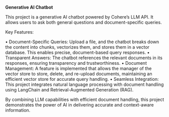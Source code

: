 **Generative AI Chatbot**

This project is a generative AI chatbot powered by Cohere’s LLM API. It allows users to ask both general questions and document-specific queries.

Key Features:

  •	Document-Specific Queries: Upload a file, and the chatbot breaks down the content into chunks, vectorizes them, and stores them in a vector database. This enables precise, 
    document-based query responses.
	•	Transparent Answers: The chatbot references the relevant documents in its responses, ensuring transparency and trustworthiness.
	•	Document Management: A feature is implemented that allows the manager of the vector store to store, delete, and re-upload documents, maintaining an efficient vector store for accurate query handling.
	•	Seamless Integration: This project integrates natural language processing with document handling using LangChain and Retrieval-Augmented Generation (RAG).

By combining LLM capabilities with efficient document handling, this project demonstrates the power of AI in delivering accurate and context-aware information.
